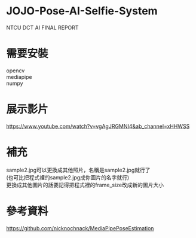# JOJO-Pose-AI-Selfie-System  
NTCU DCT AI FINAL REPORT  
# 需要安裝  
opencv  
mediapipe  
numpy  
# 展示影片
https://www.youtube.com/watch?v=vgAgJRGMNI4&ab_channel=xHHWSS
# 補充
sample2.jpg可以更換成其他照片，名稱是sample2.jpg就行了  
(也可比把程式裡的sample2.jpg成你圖片的名字就行)  
更換成其他圖片的話要記得把程式裡的frame_size改成新的圖片大小  
# 參考資料
https://github.com/nicknochnack/MediaPipePoseEstimation
